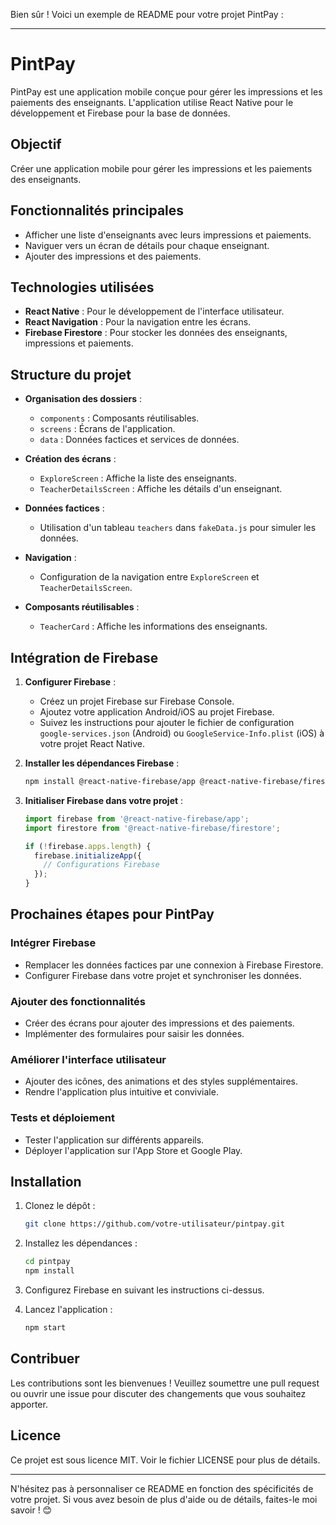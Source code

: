 Bien sûr ! Voici un exemple de README pour votre projet PintPay :

---

# PintPay

PintPay est une application mobile conçue pour gérer les impressions et les paiements des enseignants. L'application utilise React Native pour le développement et Firebase pour la base de données.

## Objectif

Créer une application mobile pour gérer les impressions et les paiements des enseignants.

## Fonctionnalités principales

- Afficher une liste d'enseignants avec leurs impressions et paiements.
- Naviguer vers un écran de détails pour chaque enseignant.
- Ajouter des impressions et des paiements.

## Technologies utilisées

- **React Native** : Pour le développement de l'interface utilisateur.
- **React Navigation** : Pour la navigation entre les écrans.
- **Firebase Firestore** : Pour stocker les données des enseignants, impressions et paiements.

## Structure du projet

- **Organisation des dossiers** :
  - `components` : Composants réutilisables.
  - `screens` : Écrans de l'application.
  - `data` : Données factices et services de données.

- **Création des écrans** :
  - `ExploreScreen` : Affiche la liste des enseignants.
  - `TeacherDetailsScreen` : Affiche les détails d'un enseignant.

- **Données factices** :
  - Utilisation d'un tableau `teachers` dans `fakeData.js` pour simuler les données.

- **Navigation** :
  - Configuration de la navigation entre `ExploreScreen` et `TeacherDetailsScreen`.

- **Composants réutilisables** :
  - `TeacherCard` : Affiche les informations des enseignants.

## Intégration de Firebase

1. **Configurer Firebase** :
   - Créez un projet Firebase sur Firebase Console.
   - Ajoutez votre application Android/iOS au projet Firebase.
   - Suivez les instructions pour ajouter le fichier de configuration `google-services.json` (Android) ou `GoogleService-Info.plist` (iOS) à votre projet React Native.

2. **Installer les dépendances Firebase** :
   ```bash
   npm install @react-native-firebase/app @react-native-firebase/firestore
   ```

3. **Initialiser Firebase dans votre projet** :
   ```javascript
   import firebase from '@react-native-firebase/app';
   import firestore from '@react-native-firebase/firestore';

   if (!firebase.apps.length) {
     firebase.initializeApp({
       // Configurations Firebase
     });
   }
   ```

## Prochaines étapes pour PintPay

### Intégrer Firebase

- Remplacer les données factices par une connexion à Firebase Firestore.
- Configurer Firebase dans votre projet et synchroniser les données.

### Ajouter des fonctionnalités

- Créer des écrans pour ajouter des impressions et des paiements.
- Implémenter des formulaires pour saisir les données.

### Améliorer l'interface utilisateur

- Ajouter des icônes, des animations et des styles supplémentaires.
- Rendre l'application plus intuitive et conviviale.

### Tests et déploiement

- Tester l'application sur différents appareils.
- Déployer l'application sur l'App Store et Google Play.

## Installation

1. Clonez le dépôt :
   ```bash
   git clone https://github.com/votre-utilisateur/pintpay.git
   ```

2. Installez les dépendances :
   ```bash
   cd pintpay
   npm install
   ```

3. Configurez Firebase en suivant les instructions ci-dessus.

4. Lancez l'application :
   ```bash
   npm start
   ```

## Contribuer

Les contributions sont les bienvenues ! Veuillez soumettre une pull request ou ouvrir une issue pour discuter des changements que vous souhaitez apporter.

## Licence

Ce projet est sous licence MIT. Voir le fichier LICENSE pour plus de détails.

---

N'hésitez pas à personnaliser ce README en fonction des spécificités de votre projet. Si vous avez besoin de plus d'aide ou de détails, faites-le moi savoir ! 😊